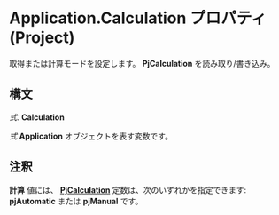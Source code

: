 
# Application.Calculation プロパティ (Project)

取得または計算モードを設定します。 **PjCalculation** を読み取り/書き込み。


## 構文

 _式_. **Calculation**

 _式_ **Application** オブジェクトを表す変数です。


## 注釈

 **計算** 値には、 **[PjCalculation](cc8ca005-7ba3-6387-ba3c-bb8ba75b1255.md)** 定数は、次のいずれかを指定できます: **pjAutomatic** または **pjManual** です。

